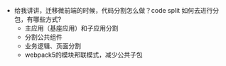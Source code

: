 
- 给我讲讲，迁移微前端的时候，代码分割怎么做？code split 如何去进行分包，有哪些方式?
    - 主应用（基座应用）和子应用分割
    - 分割公共组件
    - 业务逻辑、页面分割
    - webpack5的模块邦联模式，减少公共子包



```